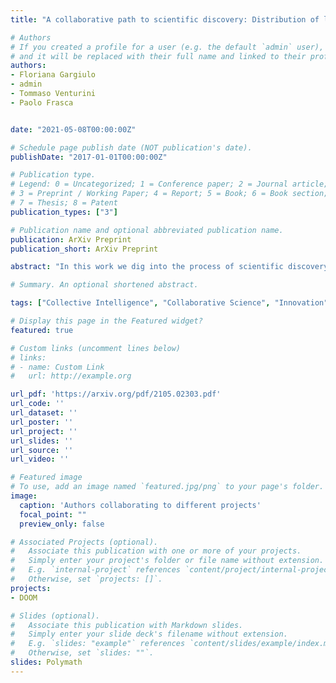 ```yaml
---
title: "A collaborative path to scientific discovery: Distribution of labor, productivity and innovation in collaborative science"

# Authors
# If you created a profile for a user (e.g. the default `admin` user), write the username (folder name) here 
# and it will be replaced with their full name and linked to their profile.
authors:
- Floriana Gargiulo
- admin
- Tommaso Venturini
- Paolo Frasca


date: "2021-05-08T00:00:00Z"

# Schedule page publish date (NOT publication's date).
publishDate: "2017-01-01T00:00:00Z"

# Publication type.
# Legend: 0 = Uncategorized; 1 = Conference paper; 2 = Journal article;
# 3 = Preprint / Working Paper; 4 = Report; 5 = Book; 6 = Book section;
# 7 = Thesis; 8 = Patent
publication_types: ["3"]

# Publication name and optional abbreviated publication name.
publication: ArXiv Preprint
publication_short: ArXiv Preprint

abstract: "In this work we dig into the process of scientific discovery by looking at a yet unexploited source of information: Polymath projects. Polymath projects are an original attempt to collectively solve mathematical problems in an online collaborative environment. To investigate the Polymath experiment, we analyze all the posts related to the projects that arrived to a peer reviewed publication with a particular attention to the organization of labor and the innovations originating from the author contributions. We observe that a significant presence of sporadic contributor boosts the productivity of the most active users and that productivity, in terms of number of posts, grows super-linearly with the number of contributors. When it comes to innovation in large scale collaborations, there is no exact rule determining, a priori, who the main innovators will be. Sometimes, serendipitous interactions by sporadic contributors can have a large impact on the discovery process and a single post by an occasional participant can steer the work into a new direction."

# Summary. An optional shortened abstract.

tags: ["Collective Intelligence", "Collaborative Science", "Innovation", "Discovery"]

# Display this page in the Featured widget?
featured: true

# Custom links (uncomment lines below)
# links:
# - name: Custom Link
#   url: http://example.org

url_pdf: 'https://arxiv.org/pdf/2105.02303.pdf'
url_code: ''
url_dataset: ''
url_poster: ''
url_project: ''
url_slides: ''
url_source: ''
url_video: ''

# Featured image
# To use, add an image named `featured.jpg/png` to your page's folder. 
image:
  caption: 'Authors collaborating to different projects'
  focal_point: ""
  preview_only: false

# Associated Projects (optional).
#   Associate this publication with one or more of your projects.
#   Simply enter your project's folder or file name without extension.
#   E.g. `internal-project` references `content/project/internal-project/index.md`.
#   Otherwise, set `projects: []`.
projects:
- DOOM

# Slides (optional).
#   Associate this publication with Markdown slides.
#   Simply enter your slide deck's filename without extension.
#   E.g. `slides: "example"` references `content/slides/example/index.md`.
#   Otherwise, set `slides: ""`.
slides: Polymath
---
```

